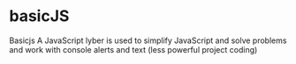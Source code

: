 # basicJS
Basicjs A JavaScript lyber is used to simplify JavaScript and solve problems and work with console alerts and text (less powerful project coding)
